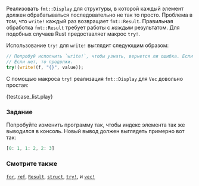 Реализовать `fmt::Display` для структуры, в которой каждый элемент должен обрабатываться последовательно не так то просто. Проблема в том, что `write!` каждый раз возвращает `fmt::Result`.
Правильная обработка `fmt::Result` требует работы с *каждым* результатом.
Для подобных случаев Rust предоставляет макрос `try!`.

Использование `try!` для `write!` выглядит следующим образом:

```rust
// Попробуй исполнить `write!`, чтобы узнать, вернется ли ошибка. Если ошибка, верни ее.
// Если нет, то продолжи.
try!(write!(f, "{}", value));
```

С помощью макроса `try!` реализация `fmt::Display` для `Vec` довольно простая:

{testcase_list.play}

### Задание

Попробуйте изменить программу так, чтобы индекс элемента так же выводился в консоль. Новый вывод должен выглядеть примерно вот так:

```rust
[0: 1, 1: 2, 2: 3]
```


### Смотрите также

[`for`][for], [`ref`][ref], [`Result`][result], [`struct`][struct],
[`try!`][try], и [`vec!`][vec]

[for]: ../../../flow_control/for.html
[result]: ../../../std/result.html
[ref]: ../../../scope/borrow/ref.html
[struct]: ../../../custom_types/structs.html
[try]: ../../../std/result/try.html
[vec]: ../../../std/vec.html
